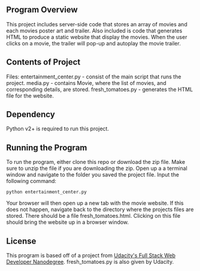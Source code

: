## Program Overview 

This project includes server-side code that stores an array of movies and each movies poster art and trailer.
Also included is code that generates HTML to produce a static website that display the movies. When the user clicks on a movie, the trailer will pop-up and autoplay the movie trailer.

## Contents of Project

Files:
  entertainment_center.py - consist of the main script that runs the project.
  media.py - contains Movie, where the list of movies, and corresponding details, are stored.
  fresh_tomatoes.py - generates the HTML file for the website.

## Dependency

Python v2+ is required to run this project. 

## Running the Program

To run the program, either clone this repo or download the zip file. Make sure to unzip the file if you are downloading the zip. Open up a a terminal window and navigate to the folder you saved the project file. Input the following command:
```
python entertainment_center.py
```
Your browser will then open up a new tab with the movie website. If this does not happen, navigate back to the directory where the projects files are stored. There should be a file fresh_tomatoes.html. Clicking on this file should bring the website up in a browser window.

## License

This program is based off of a project from [Udacity's Full Stack Web Developer Nanodegree](https://www.udacity.com/course/full-stack-web-developer-nanodegree--nd004). fresh_tomatoes.py is also given by Udacity.
